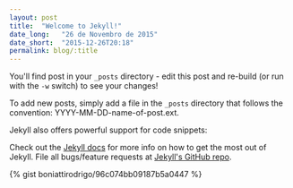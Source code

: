 ```yaml
---
layout: post
title:  "Welcome to Jekyll!"
date_long:   "26 de Novembro de 2015"
date_short:  "2015-12-26T20:18"
permalink: blog/:title
---
```

You'll find post in your `_posts` directory - edit this post and re-build (or run with the `-w` switch) to see your changes!

To add new posts, simply add a file in the `_posts` directory that follows the convention: YYYY-MM-DD-name-of-post.ext.

Jekyll also offers powerful support for code snippets:

Check out the [Jekyll docs][jekyll] for more info on how to get the most out of Jekyll. File all bugs/feature requests at [Jekyll's GitHub repo][jekyll-gh].

{% gist boniattirodrigo/96c074bb09187b5a0447 %}

[jekyll-gh]: https://github.com/mojombo/jekyll
[jekyll]:    http://jekyllrb.com